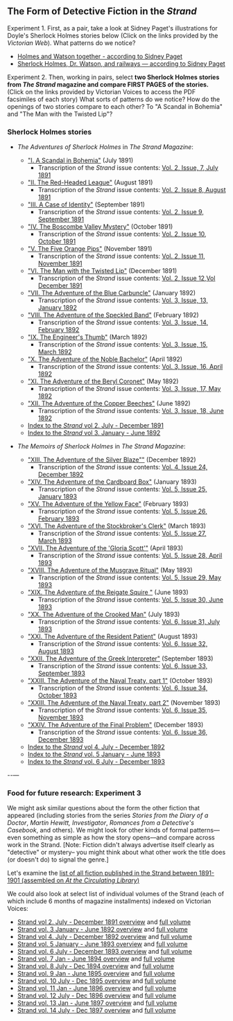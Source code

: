 ## The Form of Detective Fiction in the *Strand*

Experiment 1. First, as a pair, take a look at Sidney Paget's illustrations for Doyle's Sherlock Holmes stories below (Click on the links provided by the *Victorian Web*). What patterns do we notice? 

+ [Holmes and Watson together - according to Sidney Paget](https://victorianweb.org/art/illustration/pagets/together.html)
+ [Sherlock Holmes, Dr. Watson, and railways — according to Sidney Paget](https://victorianweb.org/art/illustration/pagets/rr.html)

Experiment 2. Then, working in pairs, select **two Sherlock Holmes stories from *The Strand* magazine and compare FIRST PAGES of the stories.** (Click on the links provided by Victorian Voices to access the PDF facsimiles of each story) What sorts of patterns do we notice? How do the openings of two stories compare to each other? To "A Scandal in Bohemia" and "The Man with the Twisted Lip"?

### Sherlock Holmes stories

+ *The Adventures of Sherlock Holmes* in *The Strand Magazine*:
	+  ["I. A Scandal in Bohemia"](https://babel.hathitrust.org/cgi/pt?id=njp.32101076380581&seq=69) (July 1891)
		+   Transcription of the *Strand* issue contents: [Vol. 2, Issue, 7, July 1891](https://en.wikisource.org/wiki/The_Strand_Magazine/Volume_2/Issue_7)
	+  ["II. The Red-Headed League"](https://babel.hathitrust.org/cgi/pt?id=njp.32101076380581&seq=198) (August 1891)
		+   Transcription of the *Strand* issue contents:  [Vol. 2, Issue 8, August 1891](https://en.wikisource.org/wiki/The_Strand_Magazine/Volume_2/Issue_8)
	+ ["III. A Case of Identity"](https://babel.hathitrust.org/cgi/pt?id=njp.32101076380581&seq=256) (September 1891)
		+  Transcription of the *Strand* issue contents: [Vol. 2, Issue 9, September 1891](https://en.wikisource.org/wiki/The_Strand_Magazine/Volume_2/Issue_9)
	+ ["IV. The Boscombe Valley Mystery"](https://babel.hathitrust.org/cgi/pt?id=njp.32101076380581&seq=409) (October 1891)
		+   Transcription of the *Strand* issue contents: [Vol. 2, Issue 10, October 1891](https://en.wikisource.org/wiki/The_Strand_Magazine/Volume_2/Issue_10)
	+ ["V. The Five Orange Pips"](https://babel.hathitrust.org/cgi/pt?id=njp.32101076380581&seq=489) (November 1891)
		+  Transcription of the *Strand* issue contents: [Vol. 2, Issue 11, November 1891](https://en.wikisource.org/wiki/The_Strand_Magazine/Volume_2/Issue_11)
	+ ["VI. The Man with the Twisted Lip"](https://babel.hathitrust.org/cgi/pt?id=njp.32101076380581&seq=631) (December 1891)
		+  Transcription of the *Strand* issue contents: [Vol. 2, Issue 12,Vol December 1891](https://en.wikisource.org/wiki/The_Strand_Magazine/Volume_2/Issue_12)
	+ ["VII. The Adventure of the Blue Carbuncle"](https://babel.hathitrust.org/cgi/pt?id=njp.32101076380573&seq=81) (January 1892)
		+   Transcription of the *Strand* issue contents: [Vol. 3, Issue, 13, January 1892](https://en.wikisource.org/wiki/The_Strand_Magazine/Volume_3/Issue_13)
	+ ["VIII. The Adventure of the Speckled Band"](https://babel.hathitrust.org/cgi/pt?id=njp.32101076380573&seq=150) (February 1892)
		+  Transcription of the *Strand* issue contents: [Vol. 3, Issue, 14, February 1892](https://en.wikisource.org/wiki/The_Strand_Magazine/Volume_3/Issue_14)
	+ ["IX. The Engineer's Thumb"](https://babel.hathitrust.org/cgi/pt?id=njp.32101076380573&seq=284) (March 1892)
		+  Transcription of the *Strand* issue contents: [Vol. 3, Issue, 15, March 1892](https://en.wikisource.org/wiki/The_Strand_Magazine/Volume_3/Issue_15)
	+ ["X. The Adventure of the Noble Bachelor"](https://babel.hathitrust.org/cgi/pt?id=njp.32101076380573&seq=394)  (April 1892)
		+  Transcription of the *Strand* issue contents: [Vol. 3, Issue, 16, April 1892](https://en.wikisource.org/wiki/The_Strand_Magazine/Volume_3/Issue_16)
	+  ["XI. The Adventure of the Beryl Coronet"](https://babel.hathitrust.org/cgi/pt?id=njp.32101076380573&seq=519) (May 1892)
		+  Transcription of the *Strand* issue contents: [Vol. 3, Issue, 17, May 1892](https://en.wikisource.org/wiki/The_Strand_Magazine/Volume_3/Issue_17)
	+  ["XII. The Adventure of the Copper Beeches"](https://babel.hathitrust.org/cgi/pt?id=njp.32101076380573&seq=394) (June 1892)
		+  Transcription of the *Strand* issue contents: [Vol. 3, Issue, 18, June 1892](https://en.wikisource.org/wiki/The_Strand_Magazine/Volume_3/Issue_18)
	+  [Index to the *Strand* vol 2. July - December 1891](https://babel.hathitrust.org/cgi/pt?id=njp.32101076380581&seq=677babel.hathitrust.org/cgi/pt?id=njp.32101076380581&seq=677)
	+  [Index to the *Strand* vol 3. January - June 1892](https://babel.hathitrust.org/cgi/pt?id=njp.32101076380573&seq=665)

+ *The Memoirs of Sherlock Holmes* in *The Strand Magazine*: 
	+ ["XIII. The Adventure of the Silver Blaze""](https://babel.hathitrust.org/cgi/pt?id=njp.32101076380565&seq=651) (December 1892)
		+ Transcription of the *Strand* issue contents: [Vol. 4, Issue 24, December 1892](https://en.wikisource.org/wiki/The_Strand_Magazine/Volume_4/Issue_24)
	+ ["XIV. The Adventure of the Cardboard Box"](https://babel.hathitrust.org/cgi/pt?id=njp.32101076380730&seq=69) (January 1893)
		+ Transcription of the *Strand* issue contents: [Vol. 5, Issue 25, January 1893](https://en.wikisource.org/wiki/The_Strand_Magazine/Volume_5/Issue_25)
	+ ["XV. The Adventure of the Yellow Face"](https://babel.hathitrust.org/cgi/pt?id=njp.32101076380730&seq=170) (February 1893)
		+ Transcription of the *Strand* issue contents: [Vol. 5, Issue 26, February 1893](https://en.wikisource.org/wiki/The_Strand_Magazine/Volume_5/Issue_26)
	+ ["XVI. The Adventure of the Stockbroker's Clerk"](https://babel.hathitrust.org/cgi/pt?id=njp.32101076380730&seq=289) (March 1893)
		+ Transcription of the *Strand* issue contents: [Vol. 5, Issue 27, March 1893](https://en.wikisource.org/wiki/The_Strand_Magazine/Volume_5/Issue_27)
	+ ["XVII. The Adventure of the 'Gloria Scott'"](https://babel.hathitrust.org/cgi/pt?id=njp.32101076380730&seq=403) (April 1893)
		+ Transcription of the *Strand* issue contents: [Vol. 5, Issue 28, April 1893](https://en.wikisource.org/wiki/The_Strand_Magazine/Volume_5/Issue_28)
	+ ["XVIII. The Adventure of the Musgrave Ritual"](https://babel.hathitrust.org/cgi/pt?id=njp.32101076380730&seq=487) (May 1893)
		+ Transcription of the *Strand* issue contents: [Vol. 5, Issue 29, May 1893](https://en.wikisource.org/wiki/The_Strand_Magazine/Volume_5/Issue_29)
	+ ["XIX. The Adventure of the Reigate Squire "](https://babel.hathitrust.org/cgi/pt?id=njp.32101076380730&seq=609) (June 1893)
		+ Transcription of the *Strand* issue contents: [Vol. 5, Issue 30, June 1893](https://en.wikisource.org/wiki/The_Strand_Magazine/Volume_5/Issue_30)
	+ ["XX. The Adventure of the Crooked Man"](https://babel.hathitrust.org/cgi/pt?id=mdp.39015086857912&seq=30) (July 1893)
		+ Transcription of the *Strand* issue contents: [Vol. 6, Issue 31, July 1893](https://en.wikisource.org/wiki/The_Strand_Magazine/Volume_6/Issue_31)
	+ ["XXI. The Adventure of the Resident Patient"](https://babel.hathitrust.org/cgi/pt?id=mdp.39015086857912&seq=136) (August 1893)
		+ Transcription of the *Strand* issue contents: [Vol. 6, Issue 32, August 1893](https://en.wikisource.org/wiki/The_Strand_Magazine/Volume_6/Issue_32)
	+ ["XXII. The Adventure of the Greek Interpreter"](https://babel.hathitrust.org/cgi/pt?id=mdp.39015086857912&seq=304) (September 1893)
		+ Transcription of the *Strand* issue contents: [Vol. 6, Issue 33, September 1893](https://en.wikisource.org/wiki/The_Strand_Magazine/Volume_6/Issue_33)
	+ ["XXIII. The Adventure of the Naval Treaty, part 1"](https://babel.hathitrust.org/cgi/pt?id=mdp.39015086857912&seq=400) (October 1893)
		+ Transcription of the *Strand* issue contents: [Vol. 6, Issue 34, October 1893](https://en.wikisource.org/wiki/The_Strand_Magazine/Volume_6/Issue_34)
	+ ["XXIII. The Adventure of the Naval Treaty, part 2"](https://babel.hathitrust.org/cgi/pt?id=mdp.39015086857912&seq=467) (November 1893)
		+ Transcription of the *Strand* issue contents: [Vol. 6, Issue 35, November 1893](https://en.wikisource.org/wiki/The_Strand_Magazine/Volume_6/Issue_35)
	+ ["XXIV. The Adventure of the Final Problem"](https://babel.hathitrust.org/cgi/pt?id=mdp.39015086857912&seq=567) (December 1893)
		+ Transcription of the *Strand* issue contents: [Vol. 6, Issue 36, December 1893](https://en.wikisource.org/wiki/The_Strand_Magazine/Volume_6/Issue_36)
	+ [Index to the *Strand* vol 4. July - December 1892](https://babel.hathitrust.org/cgi/pt?id=njp.32101076380565&seq=687) 
	+ [Index to the *Strand* vol. 5 January - June 1893](https://babel.hathitrust.org/cgi/pt?id=njp.32101076380730&seq=657) 
	+ [Index to the *Strand* vol. 6 July - December 1893](https://babel.hathitrust.org/cgi/pt?id=mdp.39015086857912&seq=729)
	
 	    
--—
### Food for future research: Experiment 3

We might ask similar questions about the form the other fiction that appeared (including stories from the series *Stories from the Diary of a Doctor*, *Martin Hewitt, Investigator*, *Romances from a Detective's Casebook*, and others). We might look for other kinds of formal patterns––even something as simple as how the story opens––and compare across work in the Strand. [Note: Fiction didn't always advertise itself clearly as "detective" or mystery– you might think about what other work the title does (or doesn't do) to signal the genre.]  

Let's examine the [list of all fiction published in the Strand between 1891-1901 (assembled on *At the Circulating Library*)](https://www.victorianresearch.org/atcl/show_periodical.php?jid=122)

We could also look at select list of individual volumes of the Strand (each of which include 6 months of magazine installments) indexed on Victorian Voices:

+ [Strand vol 2. July - December 1891 overview](https://www.victorianvoices.net/magazines/Strand/S1891B.shtml) and [full volume](https://babel.hathitrust.org/cgi/pt?id=njp.32101076380581)
+ [Strand vol. 3 January - June 1892 overview](https://www.victorianvoices.net/magazines/Strand/S1892A.shtml) and [full volume](https://babel.hathitrust.org/cgi/pt?id=njp.32101076380573) 
+ [Strand vol 4. July - December 1892 overview](https://www.victorianvoices.net/magazines/Strand/S1892B.shtml) and [full volume](https://babel.hathitrust.org/cgi/pt?id=uc1.b2892348)
+ [Strand vol. 5 January - June 1893 overview](https://www.victorianvoices.net/magazines/Strand/S1893A.shtml) and [full volume ](https://babel.hathitrust.org/cgi/pt?id=inu.30000093241192)
+ [Strand vol. 6 July - December 1893 overview](https://www.victorianvoices.net/magazines/Strand/S1893B.shtml) and [full volume](https://babel.hathitrust.org/cgi/pt?id=njp.32101076380722)
+ [Strand vol. 7 Jan - June 1894 overview](https://www.victorianvoices.net/magazines/Strand/S1894A.shtml) and [full volume](https://babel.hathitrust.org/cgi/pt?id=msu.31293023098977&seq=1)
+ [Strand vol. 8 July - Dec 1894 overview](https://www.victorianvoices.net/magazines/Strand/S1894B.shtml) and [full volume](https://babel.hathitrust.org/cgi/pt?id=uc1.31210008684712&seq=1)
+ [Strand vol. 9 Jan - June 1895 overview](https://www.victorianvoices.net/magazines/Strand/S1895A.shtml) and [full volume](https://babel.hathitrust.org/cgi/pt?id=umn.31951002786775j) 
+ [Strand vol. 10 July - Dec 1895 overview](https://www.victorianvoices.net/magazines/Strand/S1895B.shtm) and [full volume](https://babel.hathitrust.org/cgi/pt?id=njp.32101076380680)
+ [Strand vol. 11 Jan - June 1896 overview](https://www.victorianvoices.net/magazines/Strand/S1896A.shtml) and [full volume](https://babel.hathitrust.org/cgi/pt?id=iau.31858033643085)
+ [Strand vol. 12 July - Dec 1896 overview](https://www.victorianvoices.net/magazines/Strand/S1896B.shtml) and [full volume](https://babel.hathitrust.org/cgi/pt?id=njp.32101045356415)
+ [Strand vol. 13 Jan - June 1897 overview](https://www.victorianvoices.net/magazines/Strand/S1897A.shtml) and [full volume](https://babel.hathitrust.org/cgi/pt?id=iau.31858033643101)
+ [Strand vol. 14 July - Dec 1897 overview](https://www.victorianvoices.net/magazines/Strand/S1897B.shtml) and [full volume](https://babel.hathitrust.org/cgi/pt?id=mdp.39015056049466)

